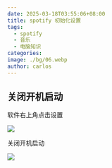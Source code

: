 ```yaml
---
date: 2025-03-18T03:55:06+08:00
title: spotify 初始化设置
tags:
  - spotify
  - 音乐
  - 电脑知识
categories: 
image: ./bg/06.webp
author: carlos
---
```


## 关闭开机启动

软件右上角点击设置

![](../00-assets/Pasted%20image%2020250318035348.png)

关闭开机启动

![](../00-assets/Pasted%20image%2020250318035326.png)